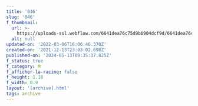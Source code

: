 ```yaml
---
title: '046'
slug: '046'
f_thumbnail:
  url: >-
    https://uploads-ssl.webflow.com/6641dea76c75d9b6904dcf9d/6641dea76c75d9b6904dd201_046.jpg
  alt: null
updated-on: '2022-03-06T16:06:46.370Z'
created-on: '2021-12-13T23:03:02.698Z'
published-on: '2024-05-13T09:35:37.825Z'
f_status: true
f_category: M
f_afficher-la-racine: false
f_height: 1.18
f_width: 0.9
layout: '[archive].html'
tags: archive
---
```



